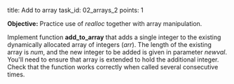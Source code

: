 title: Add to array
task_id: 02_arrays_2
points: 1

**Objective:** Practice use of *realloc* together with array
  manipulation.

Implement function **add_to_array** that adds a single integer to the
existing dynamically allocated array of integers (*arr*). The length
of the existing array is *num*, and the new integer to be added is
given in parameter *newval*. You'll need to ensure that array is
extended to hold the additional integer. Check that the function works
correctly when called several consecutive times.
